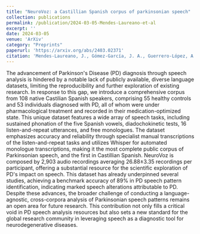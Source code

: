 ```yaml
---
title: "NeuroVoz: a Castillian Spanish corpus of parkinsonian speech"
collection: publications
permalink: /publication/2024-03-05-Mendes-Laureano-et-al
excerpt: ''
date: 2024-03-05
venue: 'ArXiv'
category: "Preprints"
paperurl: 'https://arxiv.org/abs/2403.02371'
citation: 'Mendes-Laureano, J., Gómez-García, J. A., Guerrero-López, A., Luque-Buzo, E., Arias-Londoño, J. D., Grandas-Pérez, F. J., & Godino Llorente, J. I. (2024). NeuroVoz: a Castillian Spanish corpus of parkinsonian speech. arXiv 2403.02371. https://arxiv.org/abs/2403.02371'
---
```


The advancement of Parkinson's Disease (PD) diagnosis through speech analysis is hindered by a notable lack of publicly available, diverse language datasets, limiting the reproducibility and further exploration of existing research.
In response to this gap, we introduce a comprehensive corpus from 108 native Castilian Spanish speakers, comprising 55 healthy controls and 53 individuals diagnosed with PD, all of whom were under pharmacological treatment and recorded in their medication-optimized state. This unique dataset features a wide array of speech tasks, including sustained phonation of the five Spanish vowels, diadochokinetic tests, 16 listen-and-repeat utterances, and free monologues. The dataset emphasizes accuracy and reliability through specialist manual transcriptions of the listen-and-repeat tasks and utilizes Whisper for automated monologue transcriptions, making it the most complete public corpus of Parkinsonian speech, and the first in Castillian Spanish.
NeuroVoz is composed by 2,903 audio recordings averaging 26.88±3.35 recordings per participant, offering a substantial resource for the scientific exploration of PD's impact on speech. This dataset has already underpinned several studies, achieving a benchmark accuracy of 89% in PD speech pattern identification, indicating marked speech alterations attributable to PD. Despite these advances, the broader challenge of conducting a language-agnostic, cross-corpora analysis of Parkinsonian speech patterns remains an open area for future research. This contribution not only fills a critical void in PD speech analysis resources but also sets a new standard for the global research community in leveraging speech as a diagnostic tool for neurodegenerative diseases.
